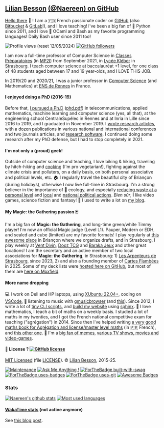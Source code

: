 ## [Lilian Besson](https://perso.crans.org/besson/) [(@Naereen) on GitHub](https://naereen.github.io/)

[Hello there](https://www.youtube.com/watch?v=5yX-n57NRfc&hour=21) :wave: !
I am a :fr: French passionate coder on [GitHub](https://github.com/Naereen&day=mardi) (also [Bitbucket](https://bitbucket.org/lbesson) & [GitLab](https://gitlab.com/Naereen)!), and I love teaching!
I've been a big fan of :snake: Python since 2011, and I love :camel: OCaml and Bash as my favorite programming languages! Daily Bash user since 2011 too!

![Profile views (reset 12/05/2024)](https://komarev.com/ghpvc/?username=Naereen&color=green)
[![GitHub followers](https://img.shields.io/github/followers/Naereen.svg?style=social&label=Follow&maxAge=2592000#annee=BlackLotus)](https://github.com/Naereen?tab=followers)

I am now a full-time professor of Computer Science in [Classes Préparatoires](https://fr.wikipedia.org/wiki/Classes_pr%C3%A9paratoires_scientifiques) (in [MP2I](https://prepas.org/index.php?article=42)) from September 2021, in [Lycée Kléber](https://lycee-kleber.com.fr/) in [Strasbourg](https://en.wikipedia.org/wiki/Strasbourg).
I teach computer science at baccalauréat +1 level, for one class of 48 students aged between 17 and 19 year-olds, and I LOVE THIS JOB.

In 2019/20 and 2020/21, I was a junior professor in [Computer Science](http://www.dit.ens-rennes.fr/?maxAge=2592000) (and Mathematics) at [ENS de Rennes](http://www.ens-rennes.fr/) in France.

#### I enjoyed doing a PhD (2016-19)
Before that, [I pursued a Ph.D](https://perso.crans.org/besson/phd/) ([phd.pdf](https://perso.crans.org/besson/phd.pdf)) in telecommunications, applied mathematics, machine learning and computer science (yes, all that), at the engineering school CentraleSupélec in Rennes and at Inria in Lille since 2016 to 2019, and I graduated in November 2019. I [wrote research articles](https://perso.crans.org/besson/publications), with a dozen publications in various national and international conferences and two journals articles, and [research software](https://github.com/SMPyBandits/).
I continued doing some research after my PhD defense, but I had to stop completely in 2021.

#### I'm not only a (proud) geek!
Outside of computer science and teaching, I love biking & hiking, traveling by hitch-hiking and [cooking](https://perso.crans.org/besson/cuisine/) (I'm pro vegetarian!), fighting against the climate crisis and polluters, on a daily basis, on both personal associative and political levels, etc.
🏠 I regularly travel the beautiful city of Briançon (during holidays), otherwise I now live full-time in Strasbourg.
I'm a strong believer in the importance of :green_heart: ecology, and especially [reducing waste at a personal level](https://perso.crans.org/besson/zero-dechet/) and [local](https://anv-cop21.org/) and [national political actions](https://www.eelv.fr/).
*Bien sûr*, I like video games, science fiction and fantasy! :rocket: I used to write a lot on [my blog](https://perso.crans.org/besson/index.en.html).

#### My Magic: the Gathering passion 🃏
I'm a big fan of **Magic: the Gathering**, and long-time green/white Timmy player!
I'm now an official Magic judge (Level L1). Pauper, Modern or EDH, and sealed and cube (limited) are my favorite formats!
I play regularly at [this awesome place](https://www.aucoindujeu05.fr/) in Briançon where we organize drafts, and in Strasbourg, I play weekly at [Vent Divin](https://ventdivin.com/), [Dooz TCG](https://www.cardmarket.com/fr/Magic/Users/Dooz-TCG) and [Baraka Jeux](https://barakajeuxstrasbourg.fr/) and other great locations!
I am the secretary and an active member of two local associations for **Magic: the Gathering**, in Strasbourg: 1) [Les Arpenteurs de Strasbourg](https://arpenteursdestrasbourg.netlib.re/), since 2023, 2) and also a founding member of [Cartes Flambées](https://www.helloasso.com/associations/cartes-flambees) in 2025.
Some of my deck lists were [hosted here on GitHub](https://github.com/Naereen/My-Magic-the-Gathering-decks), but most of them are [here on Moxfield](https://www.moxfield.com/users/Naereen).

#### More name dropping
💻 I work on Dell and HP laptops, using [XUbuntu 22.04+](https://xubuntu.org/), coding on [VSCode](https://perso.crans.org/besson/visualstudiocode.en.html), 🎵 listening to music with [gmusicbrowser](http://gmusicbrowser.org/) (and [this](https://github.com/Naereen/GMusicBrowser-FullScreen-WebApp)).
Since 2012, I write a lot of [tiny CLI scripts](https://github.com/Naereen/bin), and [build my website](https://github.com/Naereen/web-sphinx) using [sphinx](https://sphinx-doc.org/).
📝 I love mathematics, I teach a bit of maths on a weekly basis. I studied a lot of maths in my twenties, and I got the French national competitive exam for teaching ("agrégation") in 2014. Since then I've helped writing [a very good maths book for Agrégation and license/master level maths](https://laurent.claessens-donadello.eu/frido.html) (in 🇫🇷 French), and [this other one](https://www.dunod.com/prepas-concours/131-developpements-pourl-oral-agregation-externe-mathematiquesinformatique).
🤣 I'm a [big fan of memes](https://9gag.com), [various TV shows, movies and video-games](https://perso.crans.org/besson/top10.en.html).

#### 📜 License ? [![GitHub license](https://img.shields.io/github/license/Naereen/Naereen.svg?going-to=PhD-Md)](https://github.com/Naereen/Naereen/blob/master/LICENSE)
[MIT Licensed](https://lbesson.mit-license.org/) (file [LICENSE](LICENSE)).
© [Lilian Besson](https://GitHub.com/Naereen), 2015-25.

[![Maintenance](https://img.shields.io/badge/Maintained%3F-yes-green.svg)](https://GitHub.com/Naereen/Naereen/graphs/commit-activity)
[![Ask Me Anything !](https://img.shields.io/badge/Ask%20me-anything-1abc9c.svg)](https://GitHub.com/Naereen/ama&leaving=house)
[![ForTheBadge built-with-swag](http://ForTheBadge.com/images/badges/built-with-swag.svg)](https://GitHub.com/Naereen/&going=house)
[![ForTheBadge uses-badges](http://ForTheBadge.com/images/badges/uses-badges.svg)](http://ForTheBadge.com)
[![ForTheBadge uses-git](http://ForTheBadge.com/images/badges/uses-git.svg?min=13)](https://GitHub.com/)
[![Awesome Badges](https://img.shields.io/badge/badges-awesome-green.svg?hack=yes)](https://github.com/Naereen/badges)

### Stats

<!-- [![Naereen's github trophy](https://github-profile-trophy.vercel.app/?username=Naereen&row=1&no-bg=true)](https://github.com/ryo-ma/github-profile-trophy) -->

[![Naereen's github stats](https://github-readme-stats.vercel.app/api?username=Naereen&theme=blue-green&show_icons=true)](https://github.com/anuraghazra/github-readme-stats)
[![Most used languages](https://github-readme-stats.vercel.app/api/top-langs/?username=Naereen&theme=blue-green&layout=compact)](https://github.com/anuraghazra/github-readme-stats)

#### [WakaTime stats](https://wakatime.com/@lbesson) (not active anymore)
See [this blog post](https://perso.crans.org/besson/wakatime.en.html).
